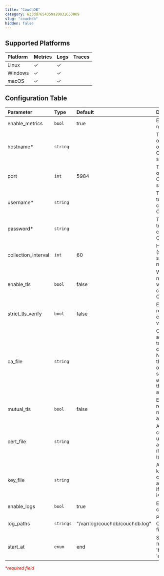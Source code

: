 ```yaml
---
title: "CouchDB"
category: 633dd7654359a20031653089
slug: "couchdb"
hidden: false
---
```

## Supported Platforms

| Platform | Metrics | Logs | Traces |
| :------- | :------ | :--- | :----- |
| Linux    | ✓       | ✓    |        |
| Windows  | ✓       | ✓    |        |
| macOS    | ✓       | ✓    |        |

## Configuration Table

| Parameter           | Type      | Default                        | Description                                                                                                                                         |
| :------------------ | :-------- | :----------------------------- | :-------------------------------------------------------------------------------------------------------------------------------------------------- |
| enable_metrics      | `bool`    | true                           | Enable to send metrics.                                                                                                                             |
| hostname\*          | `string`  |                                | The hostname or IP address of the CouchDB system.                                                                                                   |
| port                | `int`     | 5984                           | The TCP port of the CouchDB system.                                                                                                                 |
| username\*          | `string`  |                                | The username to use when connecting to CouchDB.                                                                                                     |
| password\*          | `string`  |                                | The password to use when connecting to CouchDB.                                                                                                     |
| collection_interval | `int`     | 60                             | How often (seconds) to scrape for metrics.                                                                                                          |
| enable_tls          | `bool`    | false                          | Whether or not to use TLS when connecting to CouchDB.                                                                                               |
| strict_tls_verify   | `bool`    | false                          | Enable to require TLS certificate verification.                                                                                                     |
| ca_file             | `string`  |                                | Certificate authority used to validate TLS certificates. Not required if the collector's operating system already trusts the certificate authority. |
| mutual_tls          | `bool`    | false                          | Enable to require TLS mutual authentication.                                                                                                        |
| cert_file           | `string`  |                                | A TLS certificate used for client authentication, if mutual TLS is enabled.                                                                         |
| key_file            | `string`  |                                | A TLS private key used for client authentication, if mutual TLS is enabled.                                                                         |
| enable_logs         | `bool`    | true                           | Enable to collect logs.                                                                                                                             |
| log_paths           | `strings` | "/var/log/couchdb/couchdb.log" | Path to CouchDB log file(s).                                                                                                                        |
| start_at            | `enum`    | end                            | Start reading file from 'beginning' or 'end'.                                                                                                       |

<span style="color:red">\*_required field_</span>